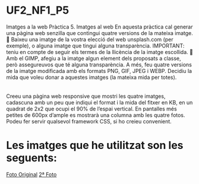 # UF2_NF1_P5
Imatges a la web
Pràctica 5. Imatges al web
En aquesta pràctica cal generar una pàgina web senzilla que contingui quatre versions de la
mateixa imatge.
 Baixeu una imatge de la vostra elecció del web unsplash.com (per exemple), o alguna
imatge que tingui alguna transparència.
IMPORTANT: teniu en compte de seguir els termes de la llicència de la imatge escollida.
 Amb el GIMP, afegiu a la imatge algun element dels proposats a classe, però assegureuvos
que té alguna transparència. A més, feu quatre versions de la imatge modificada amb
els formats PNG, GIF, JPEG i WEBP. Decidiu la mida que voleu donar a aquestes
imatges (la mateixa mida per totes).
<br>
<br><br>Creeu una pàgina web responsive que mostri les quatre imatges, cadascuna amb un peu
que indiqui el format i la mida del fitxer en KB, en un quadrat de 2x2 que ocupi el 90% de
l’espai vertical. En pantalles més petites de 600px d’ample es mostrarà una columna amb
les quatre fotos.
Podeu fer servir qualsevol framework CSS, si ho creieu convenient.

# Les imatges que he utilitzat son les seguents:
[Foto Original](https://pixabay.com/photos/dollar-piece-of-money-1156662/)
[2ª Foto](https://i.imgur.com/XsmwIUF.png)
